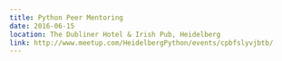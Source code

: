 ```yaml
---
title: Python Peer Mentoring
date: 2016-06-15
location: The Dubliner Hotel & Irish Pub, Heidelberg
link: http://www.meetup.com/HeidelbergPython/events/cpbfslyvjbtb/
---
```


